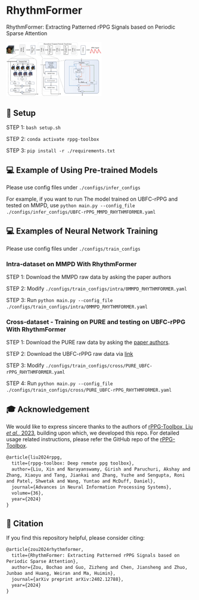 # RhythmFormer
RhythmFormer: Extracting Patterned rPPG Signals based on Periodic Sparse Attention

<img src="./figures/framework.jpg" alt="framework" style="zoom: 25%;" />



## :wrench: Setup

STEP 1: `bash setup.sh` 

STEP 2: `conda activate rppg-toolbox` 

STEP 3: `pip install -r ./requirements.txt` 



## :computer: Example of Using Pre-trained Models 

Please use config files under `./configs/infer_configs`

For example, if you want to run The model trained on UBFC-rPPG and tested on MMPD, use `python main.py --config_file ./configs/infer_configs/UBFC-rPPG_MMPD_RHYTHMFORMER.yaml`

## :computer: Examples of Neural Network Training

Please use config files under `./configs/train_configs`

### Intra-dataset on MMPD With RhythmFormer

STEP 1: Download the MMPD raw data by asking the paper authors

STEP 2: Modify `./configs/train_configs/intra/0MMPD_RHYTHMFORMER.yaml` 

STEP 3: Run `python main.py --config_file ./configs/train_configs/intra/0MMPD_RHYTHMFORMER.yaml` 

### Cross-dataset - Training on PURE and testing on UBFC-rPPG With RhythmFormer

STEP 1: Download the PURE raw data by asking the [paper authors](https://www.tu-ilmenau.de/universitaet/fakultaeten/fakultaet-informatik-und-automatisierung/profil/institute-und-fachgebiete/institut-fuer-technische-informatik-und-ingenieurinformatik/fachgebiet-neuroinformatik-und-kognitive-robotik/data-sets-code/pulse-rate-detection-dataset-pure).

STEP 2: Download the UBFC-rPPG raw data via [link](https://sites.google.com/view/ybenezeth/ubfcrppg)

STEP 3: Modify `./configs/train_configs/cross/PURE_UBFC-rPPG_RHYTHMFORMER.yaml` 

STEP 4: Run `python main.py --config_file ./configs/train_configs/cross/PURE_UBFC-rPPG_RHYTHMFORMER.yaml` 




## 🎓 Acknowledgement

We would like to express sincere thanks to the authors of [rPPG-Toolbox, Liu *et al.*, 2023](https://proceedings.neurips.cc/paper_files/paper/2023/hash/d7d0d548a6317407e02230f15ce75817-Abstract-Datasets_and_Benchmarks.html), building upon which, we developed this repo. For detailed usage related instructions, please refer the GitHub repo of the [rPPG-Toolbox](https://github.com/ubicomplab/rPPG-Toolbox).

```
@article{liu2024rppg,
  title={rppg-toolbox: Deep remote ppg toolbox},
  author={Liu, Xin and Narayanswamy, Girish and Paruchuri, Akshay and Zhang, Xiaoyu and Tang, Jiankai and Zhang, Yuzhe and Sengupta, Roni and Patel, Shwetak and Wang, Yuntao and McDuff, Daniel},
  journal={Advances in Neural Information Processing Systems},
  volume={36},
  year={2024}
}
```



## 📜 Citation

If you find this repository helpful, please consider citing:

```
@article{zou2024rhythmformer,
  title={RhythmFormer: Extracting Patterned rPPG Signals based on Periodic Sparse Attention},
  author={Zou, Bochao and Guo, Zizheng and Chen, Jiansheng and Zhuo, Junbao and Huang, Weiran and Ma, Huimin},
  journal={arXiv preprint arXiv:2402.12788},
  year={2024}
}
```

